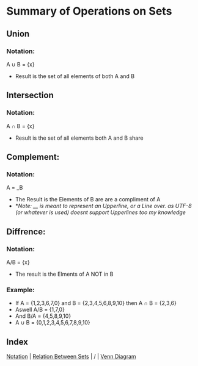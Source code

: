 # Summary of Operations on Sets
## Union 
### Notation:
A ∪ B = {x}
- Result is the set of all elements of both A and B
## Intersection
### Notation:
A ∩ B = {x}
- Result is the set of all elements both A and B share
## Complement:
### Notation:
A = _B
- The Result is the Elements of B are are a compliment of A
- *_Note: __ is meant to represent an Upperline, or a Line over. as UTF-8 (or whatever is used) doesnt support Upperlines too my knowledge_
## Diffrence:
### Notation:
A/B = {x}
- The result is the Elments of A NOT in B

### Example:
- If A = {1,2,3,6,7,0} and B = {2,3,4,5,6,8,9,10} then A ∩ B = {2,3,6}
- Aswell A/B = {1,7,0}
- And B/A = {4,5,8,9,10}
- A ∪ B = {0,1,2,3,4,5,6,7,8,9,10}

## Index
<a href="https://github.com/jamesoconnr/cs208/blob/master/notes/chap0/sets/slide1.md">Notation</a> | <a href="https://github.com/dane16/csc208/blob/main/project0.3(28-30).md">Relation Between Sets</a> | \/ | <a href="https://github.com/ledmer/CSC208/blob/main/Presentation_file.md"> Venn Diagram </a>